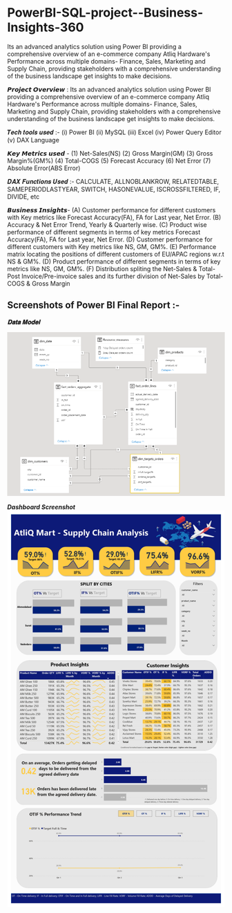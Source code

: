 # PowerBI-SQL-project--Business-Insights-360
Its an advanced analytics solution using Power BI providing a comprehensive overview of an e-commerce company Atliq Hardware's Performance across multiple domains- Finance, Sales, Marketing and Supply Chain, providing stakeholders with a comprehensive understanding of the business landscape get insights to make decisions.

𝙋𝙧𝙤𝙟𝙚𝙘𝙩 𝙊𝙫𝙚𝙧𝙫𝙞𝙚𝙬 : 
Its an advanced analytics solution using Power BI providing a comprehensive overview of an e-commerce company Atliq Hardware's Performance across multiple domains- Finance, Sales, Marketing and Supply Chain, providing stakeholders with a comprehensive understanding of the business landscape get insights to make decisions. 

𝑻𝒆𝒄𝒉 𝒕𝒐𝒐𝒍𝒔 𝒖𝒔𝒆𝒅 :-
 (i)  Power BI 
 (ii) MySQL
 (iii) Excel
 (iv) Power Query Editor
 (v)  DAX Language

𝙆𝙚𝙮 𝙈𝙚𝙩𝙧𝙞𝙘𝙨 𝙪𝙨𝙚𝙙 -
(1) Net-Sales(NS)
(2) Gross Margin(GM)
(3) Gross Margin%(GM%)
(4) Total-COGS
(5) Forecast Accuracy
(6) Net Error
(7) Absolute Error(ABS Error)

𝑫𝑨𝑿 𝑭𝒖𝒏𝒄𝒕𝒊𝒐𝒏𝒔 𝑼𝒔𝒆𝒅 :-
 CALCULATE, ALLNOBLANKROW, RELATEDTABLE, SAMEPERIODLASTYEAR, 
 SWITCH, HASONEVALUE, ISCROSSFILTERED, IF, DIVIDE, etc 

𝘽𝙪𝙨𝙞𝙣𝙚𝙨𝙨 𝙄𝙣𝙨𝙞𝙜𝙝𝙩𝙨- 
(A) Customer performance for different customers with Key metrics like Forecast Accuracy(FA), FA for Last year, Net Error.
(B) Accuracy & Net Error Trend, Yearly & Quarterly wise.
(C) Product wise performance of different segments in terms of key metrics Forecast Accuracy(FA), FA for Last year, Net Error.
(D) Customer performance for different customers with Key metrics like NS, GM, GM%.
(E) Performance matrix locating the positions of different customers of EU/APAC regions w.r.t NS & GM%.
(D) Product performance of different segments in terms of key metrics like NS, GM, GM%.
(F) Distribution spliting the Net-Sales & Total-Post Invoice/Pre-invoice sales and its further division of Net-Sales by Total-COGS & Gross Margin

## **Screenshots of Power BI  Final Report :-**

***𝐃𝐚𝐭𝐚 𝐌𝐨𝐝𝐞𝐥***

![Data Model](https://github.com/11KrishnaKumar/PowerBI-project--Shopping-Mart-Supply-Chain-Data-Analysis/blob/main/Dashboard%20Images/data_model.png?raw=true)


***Dashboard Screenshot***
![Dashboard](https://github.com/11KrishnaKumar/PowerBI-project--Shopping-Mart-Supply-Chain-Data-Analysis/blob/main/Dashboard%20Images/Dashboard.jpg?raw=true)

